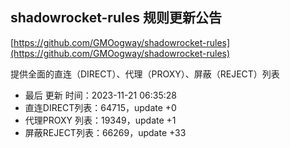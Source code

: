 ## shadowrocket-rules 规则更新公告

[https://github.com/GMOogway/shadowrocket-rules](https://github.com/GMOogway/shadowrocket-rules)

提供全面的直连（DIRECT）、代理（PROXY）、屏蔽（REJECT）列表
- 最后 更新 时间：2023-11-21 06:35:28
- 直连DIRECT列表：64715，update +0
- 代理PROXY 列表：19349，update +1
- 屏蔽REJECT列表：66269，update +33